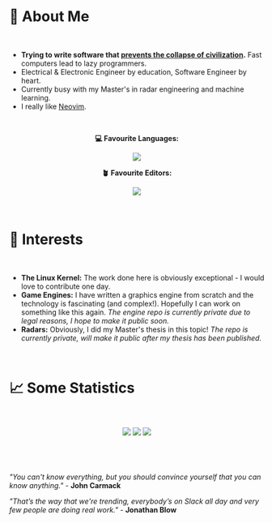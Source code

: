 [comment]: <> ( <p align="center"> <img src="https://user-images.githubusercontent.com/81622310/177796909-b8c25eef-0e14-4e6d-bafd-7a9a6f0ca851.png" /> </p> )

# 💭 About Me

&nbsp;

- **Trying to write software that [prevents the collapse of civilization](https://youtu.be/ZSRHeXYDLko).**  Fast computers lead to lazy programmers.
- Electrical & Electronic Engineer by education, Software Engineer by heart.
- Currently busy with my Master's in radar engineering and machine learning.
- I really like [Neovim](https://github.com/AlexvZyl/.dotfiles/tree/main/.config/nvim).

&nbsp;

<p align="center">
  <strong>💻 Favourite Languages:</strong>
</p>

<p align="center">
  <img src="https://skillicons.dev/icons?i=cpp,rust,julia,lua" />
</p>

<p align="center">
  <strong>🪴 Favourite Editors:</strong>
</p>

<p align="center">
  <img src="https://skillicons.dev/icons?i=neovim,vscode" />
</p>

&nbsp;

# 🔭 Interests

&nbsp;

- **The Linux Kernel:**  The work done here is obviously exceptional - I would love to contribute one day.
- **Game Engines:**  I have written a graphics engine from scratch and the technology is fascinating (and complex!).  Hopefully I can work on something like this again.  *The engine repo is currently private due to legal reasons, I hope to make it public soon.*
- **Radars:**  Obviously, I did my Master's thesis in this topic!  *The repo is currently private, will make it public after my thesis has been published.*

&nbsp;

# 📈 Some Statistics

&nbsp;

<p align="center">
  <img src="https://github-readme-stats-lake-gamma.vercel.app/api?username=AlexvZyl&count_private=true&hide_border=true&show_icons=true&theme=tokyonight">
  <img src="https://github-readme-streak-stats.herokuapp.com/?user=AlexvZyl&theme=tokyonight&hide_border=true">
  <img src="https://github-readme-stats-lake-gamma.vercel.app/api/top-langs/?username=AlexvZyl&layout=compact&theme=tokyonight&hide_border=true&count_private=true&langs_count=8&exclude_repo=LumenArchive,EttusB210-Interface&hide=Makefile,Tcl">
</p>

&nbsp;

#

[comment]: <> (*"Never ever ever put in an accessor until it actually does something... This is, like, awful code.  This is absolutely horrific.  This is, like, you're fired."* - **Casey Muratori**)

*"You can't know everything, but you should convince yourself that you can know anything."* - **John Carmack**

*"That’s the way that we're trending, everybody’s on Slack all day and very few people are doing real work."* - **Jonathan Blow**
